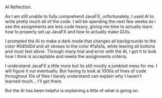 AI Reflection.

As I am still unable to fully comprehend JavaFX, unfortunately, I used AI to write pretty much all of the code. I will be spending the next few weeks as i see the assignments are less code heavy, giving me time to actually learn how to properly set up JavaFX and how to actually make GUIs.

I prompted the AI to make a dark mode that changes all backgrounds to the color #0d0d0d and all vboxes to the color #1a1a1a, while leaving all buttons and most text alone. Through many trial and error with the AI, I got it to look how I think is acceptable and meets the assignments criteria.

I understand JavaFX a little more but its still mostly a jumbled mess for me. I will figure it out eventually. But having to look at 1000s of lines of code throughout 10s of files I barely understand can explain why I haven't learned much... I'll get there.

But the AI has been helpful is explaining a little of what is going on.

